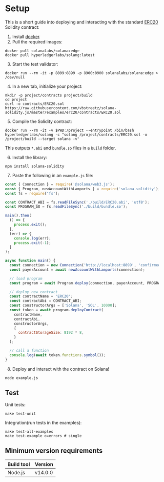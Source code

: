 # Setup

This is a short guide into deploying and interacting with the standard [ERC20](https://github.com/OpenZeppelin/openzeppelin-contracts/blob/master/contracts/token/ERC20/ERC20.sol) Solidity contract:

1. Install [docker](https://www.docker.com/).
2. Pull the required images:

```
docker pull solanalabs/solana:edge
docker pull hyperledgerlabs/solang:latest
```

3. Start the test validator:

```
docker run --rm -it -p 8899:8899 -p 8900:8900 solanalabs/solana:edge > /dev/null
```

4. In a new tab, initialize your project:

```
mkdir -p project/contracts project/build
cd project
curl -o contracts/ERC20.sol https://raw.githubusercontent.com/vbstreetz/solana-solidity.js/master/examples/erc20/contracts/ERC20.sol
```

5. Compile the Solidity contract:

```
docker run --rm -it -v $PWD:/project --entrypoint /bin/bash hyperledgerlabs/solang -c "solang /project/contracts/ERC20.sol -o /project/build --target solana -v"
```

This outputs `*.abi` and `bundle.so` files in a `build` folder.

6. Install the library:

```
npm install solana-solidity
```

7. Paste the following in an `example.js` file:

```js
const { Connection } = require('@solana/web3.js');
const { Program, newAccountWithLamports } = require('solana-solidity');
const fs = require('fs');

const CONTRACT_ABI = fs.readFileSync('./build/ERC20.abi', 'utf8');
const PROGRAM_SO = fs.readFileSync('./build/bundle.so');

main().then(
  () => {
    process.exit();
  },
  (err) => {
    console.log(err);
    process.exit(-1);
  }
);

async function main() {
  const connection = new Connection('http://localhost:8899', 'confirmed');
  const payerAccount = await newAccountWithLamports(connection);

  // load program
  const program = await Program.deploy(connection, payerAccount, PROGRAM_SO);

  // deploy new contract
  const contractName = 'ERC20';
  const contractAbi = CONTRACT_ABI;
  const constructorArgs = ['Solana', 'SOL', 10000];
  const token = await program.deployContract(
    contractName,
    contractAbi,
    constructorArgs,
    {
      contractStorageSize: 8192 * 8,
    }
  );

  // call a function
  console.log(await token.functions.symbol());
}
```

8. Deploy and interact with the contract on Solana!

```
node example.js
```

## Test

Unit tests:

```
make test-unit
```

Integration(run tests in the examples):

```
make test-all-examples
make test-example o=errors # single
```

## Minimum version requirements

| Build tool | Version |
| :--------- | :------ |
| Node.js    | v14.0.0 |
